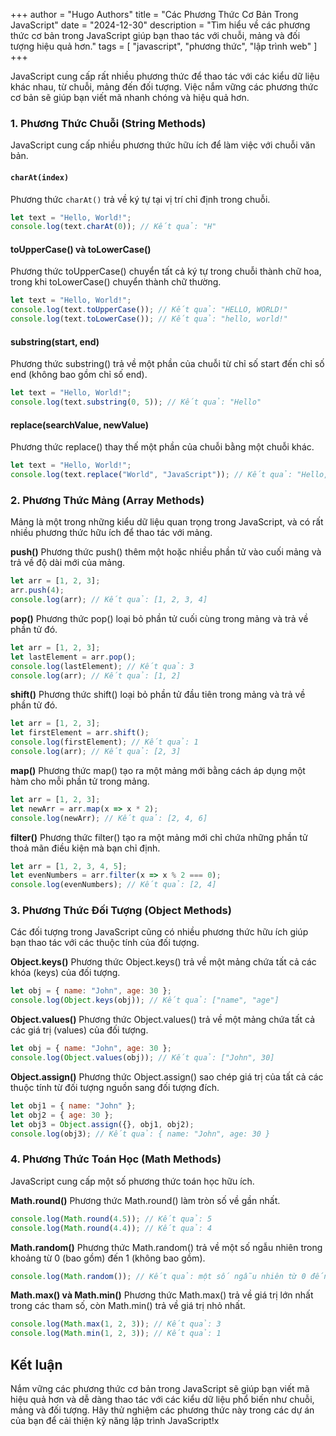 +++
author = "Hugo Authors"
title = "Các Phương Thức Cơ Bản Trong JavaScript"
date = "2024-12-30"
description = "Tìm hiểu về các phương thức cơ bản trong JavaScript giúp bạn thao tác với chuỗi, mảng và đối tượng hiệu quả hơn."
tags = [
    "javascript", "phương thức", "lập trình web"
]
+++

JavaScript cung cấp rất nhiều phương thức để thao tác với các kiểu dữ liệu khác nhau, từ chuỗi, mảng đến đối tượng. Việc nắm vững các phương thức cơ bản sẽ giúp bạn viết mã nhanh chóng và hiệu quả hơn.

<!--more-->

### **1. Phương Thức Chuỗi (String Methods)**

JavaScript cung cấp nhiều phương thức hữu ích để làm việc với chuỗi văn bản.

#### `charAt(index)`

Phương thức `charAt()` trả về ký tự tại vị trí chỉ định trong chuỗi.

```javascript
let text = "Hello, World!";
console.log(text.charAt(0)); // Kết quả: "H"
```
#### **toUpperCase()** và **toLowerCase()**
Phương thức toUpperCase() chuyển tất cả ký tự trong chuỗi thành chữ hoa, trong khi toLowerCase() chuyển thành chữ thường.

```javascript
let text = "Hello, World!";
console.log(text.toUpperCase()); // Kết quả: "HELLO, WORLD!"
console.log(text.toLowerCase()); // Kết quả: "hello, world!"
```
#### **substring(start, end)**
Phương thức substring() trả về một phần của chuỗi từ chỉ số start đến chỉ số end (không bao gồm chỉ số end).

```javascript
let text = "Hello, World!";
console.log(text.substring(0, 5)); // Kết quả: "Hello"
```
#### **replace(searchValue, newValue)**
Phương thức replace() thay thế một phần của chuỗi bằng một chuỗi khác.

```javascript
let text = "Hello, World!";
console.log(text.replace("World", "JavaScript")); // Kết quả: "Hello, JavaScript!"
```
### **2. Phương Thức Mảng (Array Methods)**
Mảng là một trong những kiểu dữ liệu quan trọng trong JavaScript, và có rất nhiều phương thức hữu ích để thao tác với mảng.

**push()**
Phương thức push() thêm một hoặc nhiều phần tử vào cuối mảng và trả về độ dài mới của mảng.

```javascript
let arr = [1, 2, 3];
arr.push(4);
console.log(arr); // Kết quả: [1, 2, 3, 4]
```
**pop()**
Phương thức pop() loại bỏ phần tử cuối cùng trong mảng và trả về phần tử đó.

```javascript
let arr = [1, 2, 3];
let lastElement = arr.pop();
console.log(lastElement); // Kết quả: 3
console.log(arr); // Kết quả: [1, 2]
```
**shift()**
Phương thức shift() loại bỏ phần tử đầu tiên trong mảng và trả về phần tử đó.

```javascript
let arr = [1, 2, 3];
let firstElement = arr.shift();
console.log(firstElement); // Kết quả: 1
console.log(arr); // Kết quả: [2, 3]
```
**map()**
Phương thức map() tạo ra một mảng mới bằng cách áp dụng một hàm cho mỗi phần tử trong mảng.

```javascript
let arr = [1, 2, 3];
let newArr = arr.map(x => x * 2);
console.log(newArr); // Kết quả: [2, 4, 6]
```
**filter()**
Phương thức filter() tạo ra một mảng mới chỉ chứa những phần tử thoả mãn điều kiện mà bạn chỉ định.

```javascript
let arr = [1, 2, 3, 4, 5];
let evenNumbers = arr.filter(x => x % 2 === 0);
console.log(evenNumbers); // Kết quả: [2, 4]
```
### **3. Phương Thức Đối Tượng (Object Methods)**
Các đối tượng trong JavaScript cũng có nhiều phương thức hữu ích giúp bạn thao tác với các thuộc tính của đối tượng.

**Object.keys()**
Phương thức Object.keys() trả về một mảng chứa tất cả các khóa (keys) của đối tượng.

```javascript
let obj = { name: "John", age: 30 };
console.log(Object.keys(obj)); // Kết quả: ["name", "age"]
```
**Object.values()**
Phương thức Object.values() trả về một mảng chứa tất cả các giá trị (values) của đối tượng.

```javascript
let obj = { name: "John", age: 30 };
console.log(Object.values(obj)); // Kết quả: ["John", 30]
```
**Object.assign()**
Phương thức Object.assign() sao chép giá trị của tất cả các thuộc tính từ đối tượng nguồn sang đối tượng đích.

```javascript
let obj1 = { name: "John" };
let obj2 = { age: 30 };
let obj3 = Object.assign({}, obj1, obj2);
console.log(obj3); // Kết quả: { name: "John", age: 30 }
```
### **4. Phương Thức Toán Học (Math Methods)**
JavaScript cung cấp một số phương thức toán học hữu ích.

**Math.round()**
Phương thức Math.round() làm tròn số về gần nhất.

```javascript
console.log(Math.round(4.5)); // Kết quả: 5
console.log(Math.round(4.4)); // Kết quả: 4
```
**Math.random()**
Phương thức Math.random() trả về một số ngẫu nhiên trong khoảng từ 0 (bao gồm) đến 1 (không bao gồm).

```javascript
console.log(Math.random()); // Kết quả: một số ngẫu nhiên từ 0 đến 1
```
**Math.max() và Math.min()**
Phương thức Math.max() trả về giá trị lớn nhất trong các tham số, còn Math.min() trả về giá trị nhỏ nhất.

```javascript
console.log(Math.max(1, 2, 3)); // Kết quả: 3
console.log(Math.min(1, 2, 3)); // Kết quả: 1
```
## **Kết luận**
Nắm vững các phương thức cơ bản trong JavaScript sẽ giúp bạn viết mã hiệu quả hơn và dễ dàng thao tác với các kiểu dữ liệu phổ biến như chuỗi, mảng và đối tượng. Hãy thử nghiệm các phương thức này trong các dự án của bạn để cải thiện kỹ năng lập trình JavaScript!x